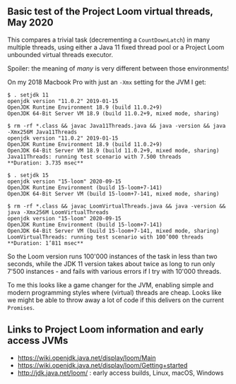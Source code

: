 Basic test of the Project Loom virtual threads, May 2020 
-----

This compares a trivial task (decrementing a `CountDownLatch`) in many multiple
threads, using either a Java 11 fixed thread pool or a Project Loom unbounded
virtual threads executor.

Spoiler: the meaning of _many_ is very different between those environments!

On my 2018 Macbook Pro with just an `-Xmx` setting for the JVM I get:

    $ . setjdk 11
    openjdk version "11.0.2" 2019-01-15
    OpenJDK Runtime Environment 18.9 (build 11.0.2+9)
    OpenJDK 64-Bit Server VM 18.9 (build 11.0.2+9, mixed mode, sharing)

    $ rm -rf *.class && javac Java11Threads.java && java -version && java -Xmx256M Java11Threads 
    openjdk version "11.0.2" 2019-01-15
    OpenJDK Runtime Environment 18.9 (build 11.0.2+9)
    OpenJDK 64-Bit Server VM 18.9 (build 11.0.2+9, mixed mode, sharing)
    Java11Threads: running test scenario with 7.500 threads
    **Duration: 3.735 msec**

    $ . setjdk 15
    openjdk version "15-loom" 2020-09-15
    OpenJDK Runtime Environment (build 15-loom+7-141)
    OpenJDK 64-Bit Server VM (build 15-loom+7-141, mixed mode, sharing)

    $ rm -rf *.class && javac LoomVirtualThreads.java && java -version && java -Xmx256M LoomVirtualThreads
    openjdk version "15-loom" 2020-09-15
    OpenJDK Runtime Environment (build 15-loom+7-141)
    OpenJDK 64-Bit Server VM (build 15-loom+7-141, mixed mode, sharing)
    LoomVirtualThreads: running test scenario with 100’000 threads
    **Duration: 1’811 msec**

So the Loom version runs 100'000 instances of the task in less than two seconds, while the JDK 11 version
takes about twice as long to run only 7'500 instances - and fails with various errors if I try with 10'000
threads.

To me this looks like a game changer for the JVM, enabling simple and modern programming styles where (virtual) threads are cheap. Looks like we might be able to throw away a lot of code if this delivers
on the current `Promises`.

## Links to Project Loom information and early access JVMs

* https://wiki.openjdk.java.net/display/loom/Main
* https://wiki.openjdk.java.net/display/loom/Getting+started 
* http://jdk.java.net/loom/ : early access builds, Linux, macOS, Windows